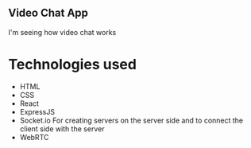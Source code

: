 ## Video Chat App
I'm seeing how video chat works 

# Technologies used
<ul>
<li>HTML</li>
<li>CSS</li>
<li>React</li>
<li>ExpressJS</li>
<li>Socket.io
For creating servers on the server side and to connect the client side with the server
</li>
<li>WebRTC</li>
</ul>